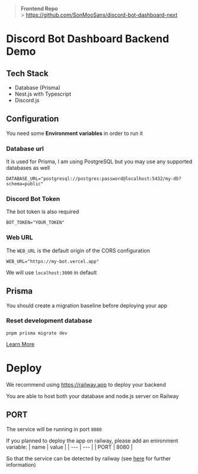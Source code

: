 > **Frontend Repo** <br/> > https://github.com/SonMooSans/discord-bot-dashboard-next

# Discord Bot Dashboard Backend Demo

## Tech Stack

- Database (Prisma)
- Nest.js with Typescript
- Discord.js

## Configuration

You need some **Environment variables** in order to run it

### Database url

It is used for Prisma, I am using PostgreSQL but you may use any supported databases as well

`DATABASE_URL="postgresql://postgres:password@localhost:5432/my-db?schema=public"`

### Discord Bot Token

The bot token is also required

`BOT_TOKEN="YOUR_TOKEN"`

### Web URL

The `WEB_URL` is the default origin of the CORS configuration

```
WEB_URL="https://my-bot.vercel.app"
```

We will use `localhost:3000` in default

## Prisma

You should create a migration baseline before deploying your app

### Reset development database

```
pnpm prisma migrate dev
```

[Learn More](https://pris.ly/d/migrate-baseline)

# Deploy

We recommend using https://railway.app to deploy your backend

You are able to host both your database and node.js server on Railway

## PORT

The service will be running in port `8080`

If you planned to deploy the app on railway, please add an enironment variable:
| name | value |
| --- | --- |
| PORT | 8080 |

So that the service can be detected by railway (see [here](https://docs.railway.app/deploy/railway-up) for further information)

